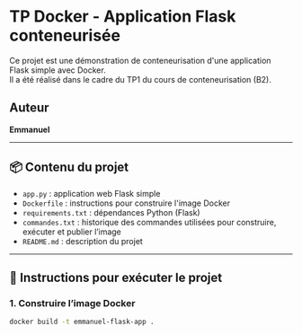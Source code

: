 # TP Docker - Application Flask conteneurisée

Ce projet est une démonstration de conteneurisation d'une application Flask simple avec Docker.  
Il a été réalisé dans le cadre du TP1 du cours de conteneurisation (B2).

## Auteur

**Emmanuel**

---

## 📦 Contenu du projet

- `app.py` : application web Flask simple
- `Dockerfile` : instructions pour construire l'image Docker
- `requirements.txt` : dépendances Python (Flask)
- `commandes.txt` : historique des commandes utilisées pour construire, exécuter et publier l’image
- `README.md` : description du projet

---

## 🚀 Instructions pour exécuter le projet

### 1. Construire l’image Docker

```bash
docker build -t emmanuel-flask-app .
